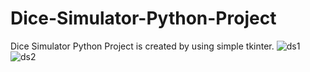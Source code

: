# Dice-Simulator-Python-Project
Dice Simulator Python Project is created by using simple tkinter.
![ds1](https://user-images.githubusercontent.com/95518302/191006969-a529a9dc-1720-49f4-90ac-1c0394bcde39.png)
![ds2](https://user-images.githubusercontent.com/95518302/191006986-ba3d8d8f-5f1f-4b87-aeaf-9e822436db28.png)
